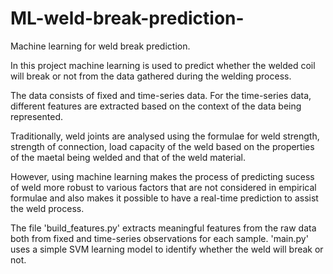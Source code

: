 # ML-weld-break-prediction-
Machine learning for weld break prediction.


In this project machine learning is used to predict whether the welded coil will break or not from the data gathered during the welding process.

The data consists of fixed and time-series data. For the time-series data, different features are extracted based on the context of the data being represented.

Traditionally, weld joints are analysed using the formulae for weld strength, strength of connection, load capacity of the weld based on the properties of the maetal being welded and that of the weld material.

However, using machine learning makes the process of predicting sucess of weld more robust to various factors that are not considered in empirical formulae and also makes it possible to have a real-time prediction to assist the weld process.

The file 'build_features.py' extracts meaningful features from the raw data both from fixed and time-series observations for each sample.
'main.py' uses a simple SVM learning model to identify whether the weld will break or not.
